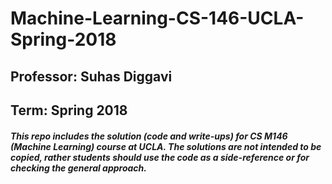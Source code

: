 # Machine-Learning-CS-146-UCLA-Spring-2018

## Professor: Suhas Diggavi
## Term: Spring 2018


##### This repo includes the solution (code and write-ups) for CS M146 (Machine Learning) course at UCLA. The solutions are not intended to be copied, rather students should use the code as a side-reference or for checking the general approach. 

